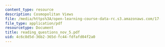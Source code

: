 ```yaml
---
content_type: resource
description: Cosmopolitan Views
file: /media/https%3A/open-learning-course-data-rc.s3.amazonaws.com/17-042-citizenship-and-pluralism-fall-2003/4c6c8d5d36b2365dfc44fdfafd04f2a0_reading_questions_nov_5.pdf
file_type: application/pdf
resourcetype: Document
title: reading_questions_nov_5.pdf
uid: 4c6c8d5d-36b2-365d-fc44-fdfafd04f2a0
---
```

